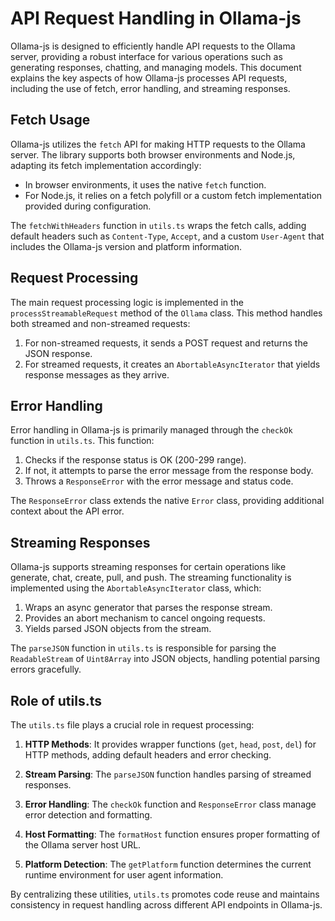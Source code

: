# API Request Handling in Ollama-js

Ollama-js is designed to efficiently handle API requests to the Ollama server, providing a robust interface for various operations such as generating responses, chatting, and managing models. This document explains the key aspects of how Ollama-js processes API requests, including the use of fetch, error handling, and streaming responses.

## Fetch Usage

Ollama-js utilizes the `fetch` API for making HTTP requests to the Ollama server. The library supports both browser environments and Node.js, adapting its fetch implementation accordingly:

- In browser environments, it uses the native `fetch` function.
- For Node.js, it relies on a fetch polyfill or a custom fetch implementation provided during configuration.

The `fetchWithHeaders` function in `utils.ts` wraps the fetch calls, adding default headers such as `Content-Type`, `Accept`, and a custom `User-Agent` that includes the Ollama-js version and platform information.

## Request Processing

The main request processing logic is implemented in the `processStreamableRequest` method of the `Ollama` class. This method handles both streamed and non-streamed requests:

1. For non-streamed requests, it sends a POST request and returns the JSON response.
2. For streamed requests, it creates an `AbortableAsyncIterator` that yields response messages as they arrive.

## Error Handling

Error handling in Ollama-js is primarily managed through the `checkOk` function in `utils.ts`. This function:

1. Checks if the response status is OK (200-299 range).
2. If not, it attempts to parse the error message from the response body.
3. Throws a `ResponseError` with the error message and status code.

The `ResponseError` class extends the native `Error` class, providing additional context about the API error.

## Streaming Responses

Ollama-js supports streaming responses for certain operations like generate, chat, create, pull, and push. The streaming functionality is implemented using the `AbortableAsyncIterator` class, which:

1. Wraps an async generator that parses the response stream.
2. Provides an abort mechanism to cancel ongoing requests.
3. Yields parsed JSON objects from the stream.

The `parseJSON` function in `utils.ts` is responsible for parsing the `ReadableStream` of `Uint8Array` into JSON objects, handling potential parsing errors gracefully.

## Role of utils.ts

The `utils.ts` file plays a crucial role in request processing:

1. **HTTP Methods**: It provides wrapper functions (`get`, `head`, `post`, `del`) for HTTP methods, adding default headers and error checking.

2. **Stream Parsing**: The `parseJSON` function handles parsing of streamed responses.

3. **Error Handling**: The `checkOk` function and `ResponseError` class manage error detection and formatting.

4. **Host Formatting**: The `formatHost` function ensures proper formatting of the Ollama server host URL.

5. **Platform Detection**: The `getPlatform` function determines the current runtime environment for user agent information.

By centralizing these utilities, `utils.ts` promotes code reuse and maintains consistency in request handling across different API endpoints in Ollama-js.